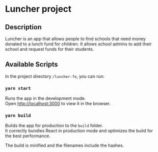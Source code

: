 # Luncher project

## Description

Luncher is an app that allows people to find schools that need
money donated to a lunch fund for children. It allows school admins
to add their school and request funds for their students.

## Available Scripts

In the project directory `/luncher-fe`, you can run:

### `yarn start`

Runs the app in the development mode.<br>
Open [http://localhost:3000](http://localhost:3000) to view it in the browser.

### `yarn build`

Builds the app for production to the `build` folder.<br>
It correctly bundles React in production mode and optimizes the build for the best performance.

The build is minified and the filenames include the hashes.
